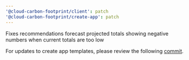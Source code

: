 ```yaml
---
'@cloud-carbon-footprint/client': patch
'@cloud-carbon-footprint/create-app': patch
---
```


Fixes recommendations forecast projected totals showing negative numbers when current totals are too low

For updates to create app templates, please review the following [commit](https://github.com/cloud-carbon-footprint/cloud-carbon-footprint/commit/73d505f79f8f4eccc0808d714a8b6c74020ee87e).
